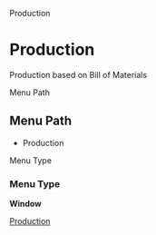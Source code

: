 
Production
# Production


Production based on Bill of Materials

Menu Path
## Menu Path



- Production

Menu Type
### Menu Type

**Window**


[Production](../../functional-guide/window/window-production.md)